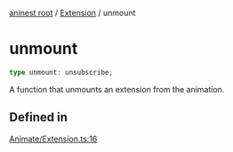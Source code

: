 [aninest root](../../index.md) / [Extension](../index.md) / unmount

# unmount

```ts
type unmount: unsubscribe;
```

A function that unmounts an extension from the animation.

## Defined in

[Animate/Extension.ts:16](https://github.com/zphrs/aninest/blob/8c5d5cec878cb0688cbcb852e4de66105e356f88/core/src/Animate/Extension.ts#L16)
